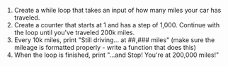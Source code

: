 1. Create a while loop that takes an input of how many miles your car has traveled.
2. Create a counter that starts at 1 and has a step of 1,000.  Continue with the loop until you've traveled 200k miles.
3. Every 10k miles, print "Still driving... at ##,### miles" (make sure the mileage is formatted properly - write a function that does this)
4. When the loop is finished, print "...and Stop!  You're at 200,000 miles!"
